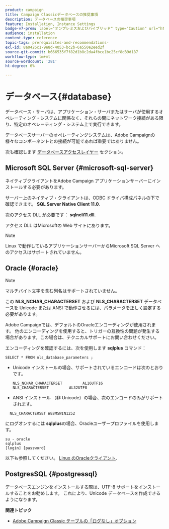 ```yaml
---
product: campaign
title: Campaign Classicデータベースの推奨事項
description: データベースの推奨事項
feature: Installation, Instance Settings
badge-v7-prem: label="オンプレミスおよびハイブリッド" type="Caution" url="https://experienceleague.adobe.com/docs/campaign-classic/using/installing-campaign-classic/architecture-and-hosting-models/hosting-models-lp/hosting-models.html?lang=ja" tooltip="オンプレミスデプロイメントとハイブリッドデプロイメントにのみ適用されます"
audience: installation
content-type: reference
topic-tags: prerequisites-and-recommendations-
exl-id: 8a0426c1-9e8d-4053-bc2b-6a550e2eed2f
source-git-commit: b666535f7f82d1b8c2da4fbce1bc25cf8d39d187
workflow-type: tm+mt
source-wordcount: '281'
ht-degree: 6%

---
```


# データベース{#database}



データベース・サーバは、アプリケーション・サーバまたはサーバが使用するオペレーティング・システムに関係なく、それらの間にネットワーク接続がある限り、特定のオペレーティング・システム上で実行できます。

データベースサーバーのオペレーティングシステムは、Adobe Campaignの様々なコンポーネントとの接続が可能であれば重要ではありません。

次も確認します [データベースアクセスレイヤー](../../installation/using/prerequisites-of-campaign-installation-in-linux.md#database-access-layers) セクション。

## Microsoft SQL Server {#microsoft-sql-server}

ネイティブクライアントをAdobe Campaign アプリケーションサーバーにインストールする必要があります。

サーバー上のネイティブ・クライアントは、ODBC ドライバ構成パネルの下で確認できます。 **SQL Server Native Client 11.0**.

次のアクセス DLL が必要です： **sqlncli11.dll**.

アクセス DLL はMicrosoftの Web サイトにあります。

>[!NOTE]
>
>Linux で動作しているアプリケーションサーバーからMicrosoft SQL Server へのアクセスはサポートされていません。

## Oracle {#oracle}

>[!NOTE]
>
>マルチバイト文字を含む列名はサポートされていません。

この **NLS_NCHAR_CHARACTERSET** および **NLS_CHARACTERSET** データベースを Unicode または ANSI で動作させるには、パラメータを正しく設定する必要があります。

Adobe Campaignでは、デフォルトのOracleエンコーディングが使用されます。 他のエンコーディングを使用すると、トリガーの互換性の問題が発生する場合があります。この場合は、テクニカルサポートにお問い合わせください。

エンコーディングを確認するには、次を使用します **sqlplus** コマンド：

```
SELECT * FROM nls_database_parameters ;
```

* Unicode インストールの場合、サポートされているエンコードは次のとおりです。

  ```
  NLS_NCHAR_CHARACTERSET         AL16UTF16
  NLS_CHARACTERSET         AL32UTF8
  ```

* ANSI インストール （非 Unicode）の場合、次のエンコードのみがサポートされます。

```
  NLS_CHARACTERSET WE8MSWIN1252
```

にログオンするには **sqlplus**&#x200B;の場合、Oracleユーザープロファイルを使用します。

```
su - oracle 
sqlplus 
[login] [password]
```

以下も参照してください。 [Linux のOracleクライアント](../../installation/using/installing-packages-with-linux.md#oracle-client-in-linux).

## PostgresSQL {#postgressql}

データベースエンジンをインストールする際は、UTF-8 サポートをインストールすることをお勧めします。 これにより、Unicode データベースを作成できるようになります。

**関連トピック**

* [Adobe Campaign Classic テーブルの「ログなし」オプション](https://helpx.adobe.com/campaign/kb/unlogged-tables-classic.html)
